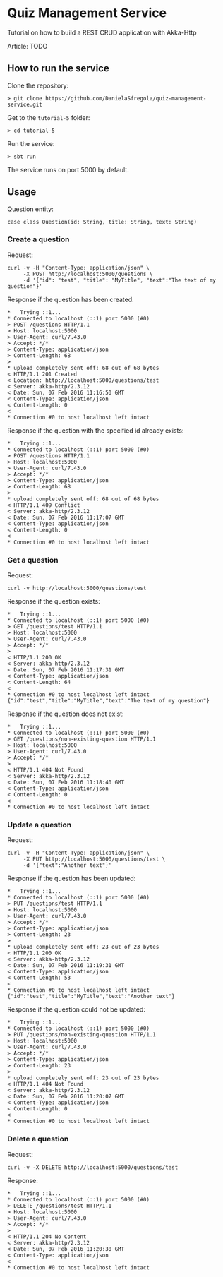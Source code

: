# Quiz Management Service
Tutorial on how to build a REST CRUD application with Akka-Http

Article: TODO

## How to run the service
Clone the repository:
```
> git clone https://github.com/DanielaSfregola/quiz-management-service.git
```

Get to the `tutorial-5` folder:
```
> cd tutorial-5
```

Run the service:
```
> sbt run
```

The service runs on port 5000 by default.

## Usage

Question entity:
```
case class Question(id: String, title: String, text: String)
```

### Create a question
Request:
```
curl -v -H "Content-Type: application/json" \
	 -X POST http://localhost:5000/questions \
	 -d '{"id": "test", "title": "MyTitle", "text":"The text of my question"}'
```
Response if the question has been created:
```
*   Trying ::1...
* Connected to localhost (::1) port 5000 (#0)
> POST /questions HTTP/1.1
> Host: localhost:5000
> User-Agent: curl/7.43.0
> Accept: */*
> Content-Type: application/json
> Content-Length: 68
> 
* upload completely sent off: 68 out of 68 bytes
< HTTP/1.1 201 Created
< Location: http://localhost:5000/questions/test
< Server: akka-http/2.3.12
< Date: Sun, 07 Feb 2016 11:16:50 GMT
< Content-Type: application/json
< Content-Length: 0
< 
* Connection #0 to host localhost left intact

```
Response if the question with the specified id already exists:
```
*   Trying ::1...
* Connected to localhost (::1) port 5000 (#0)
> POST /questions HTTP/1.1
> Host: localhost:5000
> User-Agent: curl/7.43.0
> Accept: */*
> Content-Type: application/json
> Content-Length: 68
> 
* upload completely sent off: 68 out of 68 bytes
< HTTP/1.1 409 Conflict
< Server: akka-http/2.3.12
< Date: Sun, 07 Feb 2016 11:17:07 GMT
< Content-Type: application/json
< Content-Length: 0
< 
* Connection #0 to host localhost left intact
```


### Get a question
Request:
```
curl -v http://localhost:5000/questions/test
```
Response if the question exists:
```
*   Trying ::1...
* Connected to localhost (::1) port 5000 (#0)
> GET /questions/test HTTP/1.1
> Host: localhost:5000
> User-Agent: curl/7.43.0
> Accept: */*
> 
< HTTP/1.1 200 OK
< Server: akka-http/2.3.12
< Date: Sun, 07 Feb 2016 11:17:31 GMT
< Content-Type: application/json
< Content-Length: 64
< 
* Connection #0 to host localhost left intact
{"id":"test","title":"MyTitle","text":"The text of my question"}
```
Response if the question does not exist:
```
*   Trying ::1...
* Connected to localhost (::1) port 5000 (#0)
> GET /questions/non-existing-question HTTP/1.1
> Host: localhost:5000
> User-Agent: curl/7.43.0
> Accept: */*
> 
< HTTP/1.1 404 Not Found
< Server: akka-http/2.3.12
< Date: Sun, 07 Feb 2016 11:18:40 GMT
< Content-Type: application/json
< Content-Length: 0
< 
* Connection #0 to host localhost left intact
```

### Update a question
Request:
```
curl -v -H "Content-Type: application/json" \
	 -X PUT http://localhost:5000/questions/test \
	 -d '{"text":"Another text"}'
```
Response if the question has been updated:
```
*   Trying ::1...
* Connected to localhost (::1) port 5000 (#0)
> PUT /questions/test HTTP/1.1
> Host: localhost:5000
> User-Agent: curl/7.43.0
> Accept: */*
> Content-Type: application/json
> Content-Length: 23
> 
* upload completely sent off: 23 out of 23 bytes
< HTTP/1.1 200 OK
< Server: akka-http/2.3.12
< Date: Sun, 07 Feb 2016 11:19:31 GMT
< Content-Type: application/json
< Content-Length: 53
< 
* Connection #0 to host localhost left intact
{"id":"test","title":"MyTitle","text":"Another text"}
```
Response if the question could not be updated:
```
*   Trying ::1...
* Connected to localhost (::1) port 5000 (#0)
> PUT /questions/non-existing-question HTTP/1.1
> Host: localhost:5000
> User-Agent: curl/7.43.0
> Accept: */*
> Content-Type: application/json
> Content-Length: 23
> 
* upload completely sent off: 23 out of 23 bytes
< HTTP/1.1 404 Not Found
< Server: akka-http/2.3.12
< Date: Sun, 07 Feb 2016 11:20:07 GMT
< Content-Type: application/json
< Content-Length: 0
< 
* Connection #0 to host localhost left intact
```

### Delete a question
Request:
```
curl -v -X DELETE http://localhost:5000/questions/test
```
Response:
```
*   Trying ::1...
* Connected to localhost (::1) port 5000 (#0)
> DELETE /questions/test HTTP/1.1
> Host: localhost:5000
> User-Agent: curl/7.43.0
> Accept: */*
> 
< HTTP/1.1 204 No Content
< Server: akka-http/2.3.12
< Date: Sun, 07 Feb 2016 11:20:30 GMT
< Content-Type: application/json
< 
* Connection #0 to host localhost left intact
```
